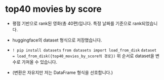 # top40 movies by score
- 평점 기반으로 rank된 영화(총 40편)입니다.
특정 날짜를 기준으로 rank되었습니다.

- huggingface의 dataset 형식으로 저장했습니다. 

- `! pip install datasets`
`from datasets import load_from_disk`
`dataset = load_from_disk({top40_movies_by_score의 경로})`
위 순서로 dataset을 변수로 가져올 수 있습니다.

- (변환은 자유지만 저는 DataFrame 형식을 선호합니다.)